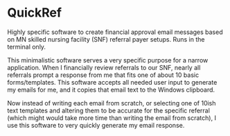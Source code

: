 # QuickRef
Highly specific software to create financial approval email messages based on MN skilled nursing facility (SNF) referral payer setups. Runs in the terminal only.

This minimalistic software serves a very specific purpose for a narrow application.
When I financially review referrals to our SNF, nearly all referrals prompt a response from me that fits one of about 10 basic forms/templates.
This software accepts all needed user input to generate my emails for me, and it copies that email text to the Windows clipboard.

Now instead of writing each email from scratch, or selecting one of 10ish text templates and altering them to be accurate for the specific referral (which might would take more time than writing the email from scratch), I use this software to very quickly generate my email response.
